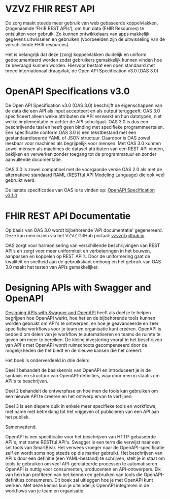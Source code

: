 # VZVZ FHIR REST API

De zorg maakt steeds meer gebruik van web gebaseerde koppelvlakken, (zogenaamde ‘FHIR REST APIs’), om hun data (FHIR Resources) te ontsluiten voor gebruik. Zo kunnen ontwikkelaars van apps makkelijk gegevens uitwisselen en gebruiken (voorbeelden zijn de uitwisseling van de verschillende FHIR resources).

Het is belangrijk dat deze (zorg) koppelvlakken duidelijk en uniform gedocumenteerd worden zodat gebruikers gemakkelijk kunnen vinden hoe ze bevraagd kunnen worden. 
Hiervoor bestaat een open standaard met breed internationaal draagvlak, de Open API Specification v3.0 (OAS 3.0)

# OpenAPI Specifications v3.0

De Open API Specification v3.0 (OAS 3.0) beschrijft de eigenschappen van de data die een API als input accepteert en als output teruggeeft. OAS 3.0 specificeert alleen welke attributen de API verwerkt en hun datatypen, niet welke implementatie er achter de API schuilgaat. OAS 3.0 is dus een beschrijvende taal en heeft geen binding met specifieke programmeertalen. Een specificatie conform OAS 3.0 is een tekstbestand met een gestandaardiseerde YAML of JSON structuur. Daardoor is OAS zowel leesbaar voor machines als begrijpelijk voor mensen. Met OAS 3.0 kunnen zowel mensen als machines de dataset attributen van een REST API vinden, bekijken en verwerken zonder toegang tot de programmatuur en zonder aanvullende documentatie.

OAS 3.0 is zowel compatibel met de voorgaande versie OAS 2.0 als met de alternatieve standaard RAML (RESTful API Modeling Language) die ook veel gebruikt werd.

De laatste specificaties van OAS is te vinden op: [OpenAPI Specification v3.1.0](https://spec.openapis.org/oas/latest.html)

# FHIR REST API Documentatie

Op basis van OAS 3.0 wordt bijbehorende 'API documentatie' gegenereerd. Deze kan men inzien via het VZVZ GitHub portaal: [vzvznl.github.io](https://vzvznl.github.io/VZVZ-FHIR-api/)

OAS zorgt voor harmonisering van verschillende beschrijvingen van REST API’s en zorgt voor meer uniformiteit en verbeteringen in het bouwen, aanpassen en koppelen op REST API’s. Door de uniformering gaat de kwaliteit en snelheid aan de gebruikskant omhoog en het gebruik van OAS 3.0 maakt het testen van APIs gemakkelijker.

# Designing APIs with Swagger and OpenAPI

[Designing APIs with Swagger and OpenAPI](https://github.com/vzvznl/VZVZ-FHIR-api/blob/main/Designing%20APIs%20with%20Swagger%20and%20OpenAPI.pdf) heeft als doel je te helpen begrijpen hoe OpenAPI werkt, hoe het en de bijbehorende tools kunnen worden gebruikt om API's te ontwerpen, en hoe je geavanceerde en zeer specifieke workflows voor je team en organisatie kunt creëren. OpenAPI is bedoeld om delen van je workflow te automatiseren en teams de ruimte te geven om meer te bereiken. De kleine investering vooraf in het beschrijven van API's met OpenAPI wordt ruimschoots gecompenseerd door de mogelijkheden die het biedt en de nieuwe kansen die het creëert.

Het boek is onderverdeeld in drie delen:

Deel 1 behandelt de basiskennis van OpenAPI en introduceert je in de syntaxis en structuur van OpenAPI-definities, waardoor men in staatis om API's te beschrijven. 

Deel 2 behandelt de ontwerpfase en hoe men de tools kan gebruiken om een nieuwe API te creëren en het ontwerp ervan te verfijnen. 

Deel 3 is een diepere duik in enkele meer specifieke tools en workflows, met name met betrekking tot het vrijgeven of publicieren van een API aan het publiek.

Samenvattend.

OpenAPI is een specificatie voor het beschrijven van HTTP-gebaseerde API's, met name RESTful API's.
Swagger is een term die verwijst naar een set tools van SmartBear. Het verwees vroeger naar de OpenAPI-specificatie zelf en wordt soms nog steeds op die manier gebruikt.
Het beschrijven van API's door een definitie (een YAML-bestand) te schrijven, stelt je in staat om tools te gebruiken om veel API-gerelateerde processen te automatiseren.
OpenAPI is nuttig voor consumenten, producenten en API-ontwerpers. Elk van hen kan profiteren van het kennen en gebruiken van tools die OpenAPI-definities consumeren.
Dit boek zal uitleggen hoe je met OpenAPI kunt werken. Met deze kennis kun je uiteindelijk OpenAPI integreren in de workflows van je team en organisatie.
